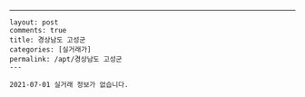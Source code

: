 ---
    layout: post
    comments: true
    title: 경상남도 고성군
    categories: [실거래가]
    permalink: /apt/경상남도 고성군
    ---

    2021-07-01 실거래 정보가 없습니다.

    